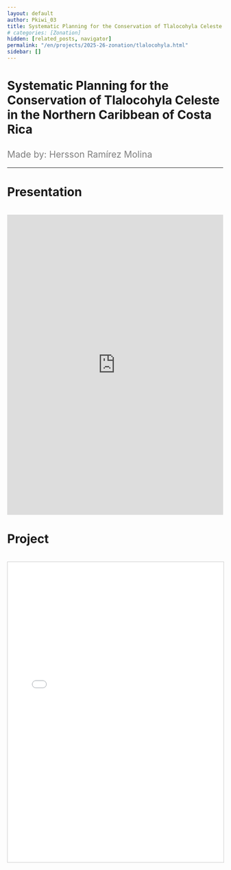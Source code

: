 ```yaml
---
layout: default
author: Pkiwi_03
title: Systematic Planning for the Conservation of Tlalocohyla Celeste in the Northern Caribbean of Costa Rica
# categories: [Zonation]
hidden: [related_posts, navigator]
permalink: "/en/projects/2025-26-zonation/tlalocohyla.html"
sidebar: []
---
```


# Systematic Planning for the Conservation of Tlalocohyla Celeste in the Northern Caribbean of Costa Rica

<h2 style="color: gray; font-weight: normal;">
Made by: Hersson Ramírez Molina  
</h2>

---

# Presentation
<br>

<iframe width="100%" height="700" src="https://www.youtube.com/embed/ASzEg822-88?si=A4wDDTgS6U7plGHA" frameborder="0" allow="accelerometer; autoplay; clipboard-write; encrypted-media; gyroscope; picture-in-picture; web-share" referrerpolicy="strict-origin-when-cross-origin" allowfullscreen></iframe>

<br>

# Project
<br>

<iframe 
    src="/assets/pdf/2024-10-r/2025-06-zoonation/hersson_ramirez.pdf" 
    width="100%" 
    height="700" 
    style="border: 1px solid #ccc;"
></iframe>